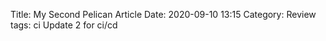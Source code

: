 Title: My Second Pelican Article
Date: 2020-09-10 13:15
Category: Review
tags: ci
Update 2 for ci/cd
